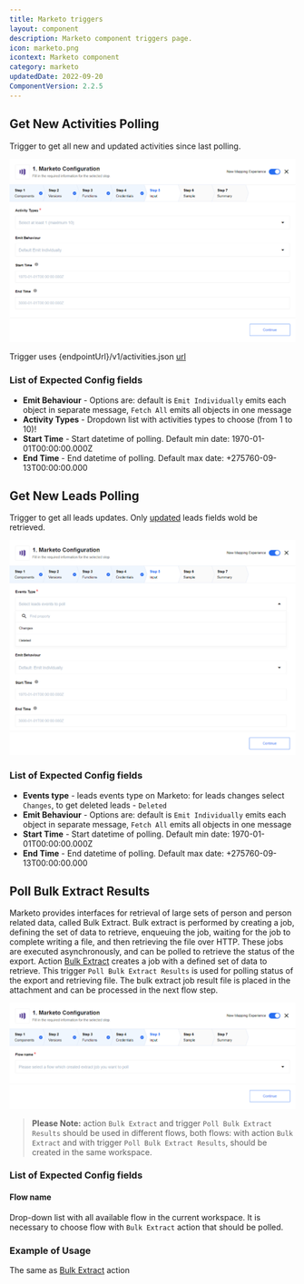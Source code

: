 ```yaml
---
title: Marketo triggers
layout: component
description: Marketo component triggers page.
icon: marketo.png
icontext: Marketo component
category: marketo
updatedDate: 2022-09-20
ComponentVersion: 2.2.5
---
```


## Get New Activities Polling

Trigger to get all new and updated activities since last polling.

![Get New Activities Polling](img/get-new-activities-polling.png)

Trigger uses {endpointUrl}/v1/activities.json [url](https://developers.marketo.com/rest-api/endpoint-reference/lead-database-endpoint-reference/#/Activities/getLeadActivitiesUsingGET)

### List of Expected Config fields

* **Emit Behaviour** -  Options are: default is `Emit Individually` emits each object in separate message, `Fetch All` emits all objects in one message
* **Activity Types** - Dropdown list with activities types to choose (from 1 to 10)!
* **Start Time** - Start datetime of polling. Default min date: 1970-01-01T00:00:00.000Z
* **End Time** - End datetime of polling. Default max date: +275760-09-13T00:00:00.000

## Get New Leads Polling

Trigger to get all leads updates. Only [updated](https://developers.marketo.com/rest-api/lead-database/activities/#data_value_changes) leads fields wold be retrieved.

![Get New Leads Polling](img/get-new-leads-polling.png)

### List of Expected Config fields

* **Events type** - leads events type on Marketo: for leads changes select `Changes`, to get deleted leads - `Deleted`
* **Emit Behaviour** -  Options are: default is `Emit Individually` emits each object in separate message, `Fetch All` emits all objects in one message
* **Start Time** - Start datetime of polling. Default min date: 1970-01-01T00:00:00.000Z
* **End Time** - End datetime of polling. Default max date: +275760-09-13T00:00:00.000

## Poll Bulk Extract Results

Marketo provides interfaces for retrieval of large sets of person and person related data, called Bulk Extract.
Bulk extract is performed by creating a job, defining the set of data to retrieve, enqueuing the job,
waiting for the job to complete writing a file, and then retrieving the file over HTTP.
These jobs are executed asynchronously, and can be polled to retrieve the status of the export.
Action [Bulk Extract](#bulk-extract) creates a job with a defined set of data to retrieve.
This trigger `Poll Bulk Extract Results` is used for polling status of the export and retrieving file.
The bulk extract job result file is placed in the attachment and can be processed in the next flow step.

![Poll Bulk Extract Results](img/poll-bulk-extract-results.png)

>**Please Note:** action `Bulk Extract` and trigger `Poll Bulk Extract Results` should be used in different flows,
 both flows: with action `Bulk Extract` and with trigger `Poll Bulk Extract Results`, should be created in the same workspace.

### List of Expected Config fields

#### Flow name

Drop-down list with all available flow in the current workspace.
It is necessary to choose flow with `Bulk Extract` action that should be polled.

### Example of Usage

The same as [Bulk Extract](actions#bulk-extract) action
